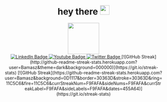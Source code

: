 <h1 align="center">
  hey there
  <img src="https://media.giphy.com/media/hvRJCLFzcasrR4ia7z/giphy.gif" width="30px"/>
</h1>
<div id="header" align="center">
  <img src="https://media.giphy.com/media/jdPMeyv9rn0hZHh8n9/giphy.gif" width="100"/>
<div id="badges">
  <a href="your-linkedin-URL">
    <img src="https://img.shields.io/badge/LinkedIn-blue?style=for-the-badge&logo=linkedin&logoColor=white" alt="LinkedIn Badge"/>
  </a>
  <a href="your-youtube-URL">
    <img src="https://img.shields.io/badge/YouTube-red?style=for-the-badge&logo=youtube&logoColor=white" alt="Youtube Badge"/>
  </a>
  <a href="your-twitter-URL">
    <img src="https://img.shields.io/badge/Twitter-blue?style=for-the-badge&logo=twitter&logoColor=white" alt="Twitter Badge"/>
  </a>
  [![GitHub Streak](http://github-readme-streak-stats.herokuapp.com?user=Bamasz&theme=dark&background=000000)](https://git.io/streak-stats)
  [![GitHub Streak](https://github-readme-streak-stats.herokuapp.com?       user=Bamasz&background=0D1117&border=30363D&stroke=30363D&ring=11C5C6&fire=11C5C6&currStreakNum=F9FAFA&sideNums=F9FAFA&currStreakLabel=F9FAFA&sideLabels=F9FAFA&dates=455A64)](https://git.io/streak-stats)



